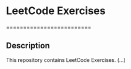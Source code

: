 # LeetCode Exercises
=========================

## Description
This repository contains LeetCode Exercises. 
(...)